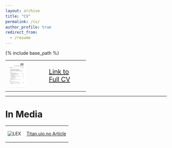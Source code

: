 ```yaml
---
layout: archive
title: "CV"
permalink: /cv/
author_profile: true
redirect_from:
  - /resume
---
```


{% include base_path %}


<table style="border-collapse: collapse; border: none;width: 50%;" border="0">
<tr>
<td style="border: none;">

<img src="/files/cv.png" alt="LEX" style="width: 50.00%; height: auto;"> 

</td>
<td style="border: none; text-align: left; font-size: 20px; vertical-align: middle; width:50%;">

<a href="/files/CV_Ranum_Public.pdf" target="_blank">Link to <br> Full CV</a>

</td>
</tr>
</table>

***

In Media
======
<table style="border-collapse: collapse; border: none;width: 50%;" border="0">
<tr>
<td style="border: none; width: auto; padding-right: 10px; vertical-align: middle;">

<img src="/images/photos/uio.JPG" alt="LEX" style="width: 70.00%; height: auto;"> 

</td>
<td style="border: none; text-align: left; vertical-align: middle;">


<a href="https://www.titan.uio.no/innovasjon/2021/studentgrundere-vil-lage-automatisk-tegnsprak-oversetter.html" target="_blank">Titan.uio.no Article</a>

</td>
</tr>
</table>

